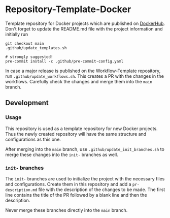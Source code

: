 # Repository-Template-Docker

Template repository for Docker projects which are published on [DockerHub](https://hub.docker.com/r/hlag). Don't forget to update
the README.md file with the project information and initially run

```shell
git checkout main
.github/update_templates.sh

# strongly suggested!
pre-commit install -c .github/pre-commit-config.yaml
```

In case a major release is published on the Workflow-Template repository, run `.github/update_workflows.sh`. This creates a PR
with the changes in the workflows. Carefully check the changes and merge them into the `main` branch.

## Development

### Usage

This repository is used as a template repository for new Docker projects. Thus the newly created repository will have the same
structure and configurations as this one.

After merging into the `main` branch, use `.github/update_init_branches.sh` to merge these changes into the `init-` branches as
well.

### `init-` branches

The `init-` branches are used to initialize the project with the necessary files and configurations. Create them in this repository
and add a `pr-description.md` file with the description of the changes to be made. The first line contains the title of the PR
followed by a blank line and then the description.

Never merge these branches directly into the `main` branch.

